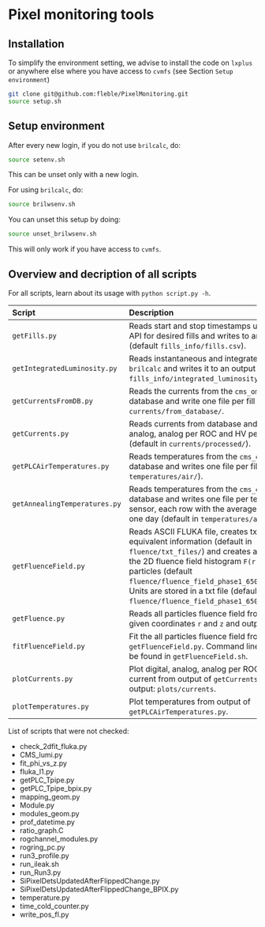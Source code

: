 # Pixel monitoring tools

## Installation
To simplify the environment setting, we advise to install the code on `lxplus` or anywhere else where you have access to `cvmfs` (see Section `Setup environment`)
```bash
git clone git@github.com:fleble/PixelMonitoring.git
source setup.sh
```


## Setup environment
After every new login, if you do not use `brilcalc`, do:
```bash
source setenv.sh
```
This can be unset only with a new login. 

For using `brilcalc`, do:
```bash
source brilwsenv.sh
```
You can unset this setup by doing:
```bash
source unset_brilwsenv.sh
```
This will only work if you have access to `cvmfs`.


## Overview and decription of all scripts

For all scripts, learn about its usage with `python script.py -h`.

| Script      | Description |
| :---------- | :---------- |
| `getFills.py`                 | Reads start and stop timestamps using CMSOMS API for desired fills and writes to an output file (default `fills_info/fills.csv`). |
| `getIntegratedLuminosity.py`  | Reads instantaneous and integrated lumi using `brilcalc` and writes it to an output file (default `fills_info/integrated_luminosity_per_fill.csv`). |
| `getCurrentsFromDB.py`        | Reads the currents from the `cms_omds_adg` Oracle database and write one file per fill in `currents/from_database/`. |
| `getCurrents.py`              | Reads currents from database and writes digital, analog, analog per ROC and HV per ROC currents (default in `currents/processed/`). |
| `getPLCAirTemperatures.py`    | Reads temperatures from the `cms_omds_adg` Oracle database and writes one file per fill (default in `temperatures/air/`). |
| `getAnnealingTemperatures.py` | Reads temperatures from the `cms_omds_adg` Oracle database and writes one file per temperature sensor, each row with the average temperature of one day (default in `temperatures/annealing/`). |
| `getFluenceField.py`          | Reads ASCII FLUKA file, creates txt files with equivalent information (default in `fluence/txt_files/`) and creates a ROOT file with the 2D fluence field histogram `F(r, z)` for different particles (default `fluence/fluence_field_phase1_6500GeV.root`). Units are stored in a txt file (default `fluence/fluence_field_phase1_6500GeV_units.txt`). |
| `getFluence.py`               | Reads all particles fluence field from ROOT file for given coordinates `r` and `z` and outputs the fluence. |
| `fitFluenceField.py`          | Fit the all particles fluence field from output of `getFluenceField.py`. Command line examples can be found in `getFluenceField.sh`. |
| `plotCurrents.py`             | Plot digital, analog, analog per ROC and leakage current from output of `getCurrents.py`. Default output: `plots/currents`. |
| `plotTemperatures.py`          | Plot temperatures from output of `getPLCAirTemperatures.py`. |

List of scripts that were not checked:
* check_2dfit_fluka.py
* CMS_lumi.py
* fit_phi_vs_z.py
* fluka_l1.py
* getPLC_Tpipe.py
* getPLC_Tpipe_bpix.py
* mapping_geom.py
* Module.py
* modules_geom.py
* prof_datetime.py
* ratio_graph.C
* rogchannel_modules.py
* rogring_pc.py
* run3_profile.py
* run_ileak.sh
* run_Run3.py
* SiPixelDetsUpdatedAfterFlippedChange.py
* SiPixelDetsUpdatedAfterFlippedChange_BPIX.py 
* temperature.py
* time_cold_counter.py
* write_pos_fl.py

